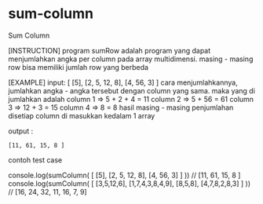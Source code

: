 # sum-column
Sum Column

[INSTRUCTION]
program sumRow adalah program yang dapat menjumlahkan angka per column
pada array multidimensi. masing - masing row bisa memiliki jumlah row yang
berbeda

[EXAMPLE]
input: 
[
     [5],
     [2,  5, 12, 8],
     [4, 56,  3]
]
cara menjumlahkannya, jumlahkan angka - angka tersebut dengan column yang sama.
maka yang di jumlahkan adalah
column 1 => 5 + 2 + 4 = 11
column 2 => 5 + 56 = 61
column 3 => 12 + 3 = 15
column 4 => 8 = 8
hasil masing - masing penjumlahan disetiap column di masukkan kedalam 1 array

output :

    [11, 61, 15, 8 ]
contoh test case

console.log(sumColumn(
    [
     [5],
     [2,  5, 12, 8],
     [4, 56,  3]
    ]
)) // [11, 61, 15, 8 ]
console.log(sumColumn(
   [
    [3,5,12,6],
    [1,7,4,3,8,4,9],
    [8,5,8],
    [4,7,8,2,8,3]
   ]
)) 
// [16, 24, 32, 11, 16, 7, 9]